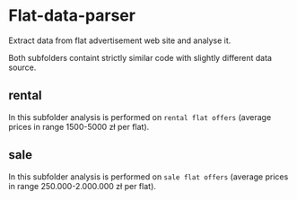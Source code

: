 # Flat-data-parser
Extract data from flat advertisement web site and analyse it.

Both subfolders containt strictly similar code with slightly different data source.

## rental
In this subfolder analysis is performed on `rental flat offers` (average prices in range 1500-5000 zł per flat).

## sale
In this subfolder analysis is performed on `sale flat offers` (average prices in range 250.000-2.000.000 zł per flat).
